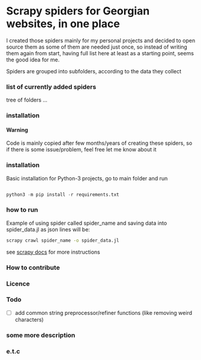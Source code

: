 # Scrapy spiders for Georgian websites, in one place
I created those spiders mainly for my personal projects and decided to open source them as some of them are needed just once, so instead of writing them again from start, having full list here at least as a starting point, seems the good idea for me.  

Spiders are grouped into subfolders, according to the data they collect

### list of currently added spiders
tree of folders ...



### installation
#### Warning
Code is mainly copied after few months/years of creating these spiders, so if there is some issue/problem, feel free let me know about it 


### installation
Basic installation for Python-3 projects, go to main folder and run
```python

python3 -m pip install -r requirements.txt

```


### how to run
Example of using spider called spider_name and saving data into spider_data.jl as json lines will be:
```bash
scrapy crawl spider_name -o spider_data.jl 
```
see [scrapy docs](https://docs.scrapy.org/en/latest/topics/practices.html#run-scrapy-from-a-script) for more instructions

### How to contribute

### Licence

### Todo
- [ ] add common string preprocessor/refiner functions (like removing weird characters)

### some more description

### e.t.c
